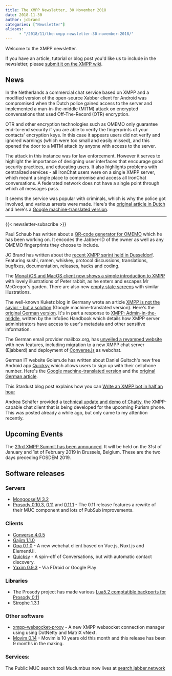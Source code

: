 ```yaml
---
title: The XMPP Newsletter, 30 November 2018
date: 2018-11-30
author: jcbrand
categories: ["Newsletter"]
aliases:
      - "/2018/11/the-xmpp-newsletter-30-november-2018/"
---
```


Welcome to the XMPP newsletter.

If you have an article, tutorial or blog post you'd like us to include in the
newsletter, please [submit it on the XMPP wiki](https://wiki.xmpp.org/web/News_and_Articles_for_the_next_XMPP_Newsletter).

## News

In the Netherlands a commercial chat service based on XMPP and a modified version of
the open-source Xabber client for Android was compromised when the Dutch police gained
access to the server and implemented a man-in-the-middle (MITM) attack on encrypted conversations
that used Off-The-Record (OTR) encryption.

OTR and other encryption technologies such as OMEMO only guarantee end-to-end
security if you are able to verify the fingerprints of your contacts' encryption keys. In
this case it appears users did not verify and ignored warnings (which were too small and easily missed),
and this opened the door to a MITM attack by anyone with access to the server.

The attack in this instance was for law enforcement. However it serves to highlight the
importance of designing user interfaces that encourage good security practices, and educating
users. It also highlights problems with centralized services - all IronChat users were on a
single XMPP server, which meant a single place to compromise and access all IronChat
conversations. A federated network does not have a single point through which all messages
pass.

It seems the service was popular with criminals, which is why the police got involved,
and various arrests were made. Here's the [original article in Dutch](https://nos.nl/artikel/2258309-beveiliging-door-politie-gekraakte-cryptofoons-was-twijfelachtig.html)
and here's a [Google machine-translated version](https://translate.google.com/translate?hl=&sl=nl&tl=en&u=https%3A%2F%2Fnos.nl%2Fartikel%2F2258309-beveiliging-door-politie-gekraakte-cryptofoons-was-twijfelachtig.html).

---

{{< newsletter-subscribe >}}


Paul Schaub has written about a [QR-code generator for OMEMO](https://blog.jabberhead.tk/2018/11/03/qr-code-generator-for-omemo/)
which he has been working on. It encodes the Jabber-ID of the owner as well as any OMEMO
fingerprints they choose to include.

JC Brand has written about the [recent XMPP sprint held in Dusseldorf](https://opkode.com/blog/xmpp-sprint-dusseldorf/).
Featuring sushi, ramen, whiskey, protocol discussions, translations, bugfixes, documentation, releases, hacks and coding.

The [Monal iOS and MacOS client now shows a simple introduction to
XMPP](https://monal.im/blog/the-welcome-screen/) with
lovely illustrations of Peter rabbit, as he enters and escapes Mr McGregor's garden.
There are also new [empty state screens](https://monal.im/blog/the-empty-state/) with similar illustrations.

The well-known Kuketz blog in Germany wrote an article [XMPP is not the savior - but a solution](https://translate.google.com/translate?hl=&sl=auto&tl=en&u=https%3A%2F%2Fwww.kuketz-blog.de%2Fmessenger-xmpp-ist-nicht-der-heilsbringer-aber-eine-loesung%2F)
(Google machine-translated version). Here's the [original German version](https://www.kuketz-blog.de/messenger-xmpp-ist-nicht-der-heilsbringer-aber-eine-loesung/).
It's in part a response to [XMPP: Admin-in-the-middle](https://infosec-handbook.eu/blog/xmpp-aitm/), written by the InfoSec Handbook
which details how XMPP server administrators have access to user's metadata and
other sensitive information.

The German email provider mailbox.org, has [unveiled a revamped website](https://mailbox.org/en/post/a-new-logo-a-new-website-new-software-versions-and-new-features-at-mailbox-org)
with new features, including migration to a new XMPP chat server (Ejabberd)
and deployment of [Converse.js](http://conversejs.org/) as webchat.

German IT website Golem.de has written about Daniel Gultsch's new free Android app
[Quicksy](https://play.google.com/store/apps/details?id=im.quicksy.client)
which allows users to sign up with their cellphone number.
Here's the [Google machine-translated
version](https://translate.google.com/translate?hl=&sl=de&tl=en&u=https%3A%2F%2Fwww.golem.de%2Fnews%2Fquicksy-mit-der-telefonnummer-ins-jabber-netz-1811-137855.html)
and the [original German article](https://www.golem.de/news/quicksy-mit-der-telefonnummer-ins-jabber-netz-1811-137855.html).

This Stardust blog post explains how you can [Write an XMPP bot in half an hour](https://starbeamrainbowlabs.com/blog/article.php?article=posts%2F327-Write-an-XMPP-bot-in-half-an-hour.html)

Andrea Schäfer provided a [technical update and demo of Chatty](https://puri.sm/posts/librem5-progress-report-19/),
the XMPP-capable chat client that is being developed for the upcoming Purism phone.
This was posted already a while ago, but only came to my attention recently.

## Upcoming Events

The [23rd XMPP Summit has been announced](https://xmpp.org/2018/11/xmpp-summit-23/).
It will be held on the 31st of January and 1st of February 2019 in Brussels,
Belgium. These are the two days preceding FOSDEM 2019.

## Software releases

### Servers

* [MongooseIM 3.2](https://www.erlang-solutions.com/blog/mongooseim-3-2-meet-our-inbox.html)
* [Prosody 0.10.3](https://blog.prosody.im/prosody-0-10-3-released/), [0.11](https://blog.prosody.im/prosody-0-11-0-released/) and [0.11.1](https://blog.prosody.im/prosody-0-11-1-released/) - The 0.11 release features a rewrite of their MUC component and lots of PubSub improvements.

### Clients

* [Converse 4.0.5](https://github.com/conversejs/converse.js/releases/tag/v4.0.5)
* [Gajim 1.1.0](https://dev.gajim.org/gajim/gajim/blob/gajim-1.1.0/ChangeLog)
* [Opa 0.1.0](https://github.com/credija/opa/releases/tag/0.1.0) - A new webchat client based on Vue.js, Nuxt.js and ElementUI.
* [Quicksy](https://quicksy.im/) - A spin-off of Conversations, but with automatic contact discovery.
* [Yaxim 0.9.3](https://yaxim.org/download/) - Via FDroid or Google Play

### Libraries

* The Prosody project has made various [Lua5.2 comptatible backports for Prosody 0.11](https://blog.prosody.im/lua52-compatible-package-backports/)
* [Strophe 1.3.1](https://github.com/strophe/strophejs/releases/tag/v1.3.1)

### Other software

* [xmpp-websocket-proxy](https://www.ag-software.net/2018/11/19/xmpp-websocket-connection-manager/) - A new XMPP websocket connection manager using using DotNetty and MatriX vNext.
* [Movim 0.14](https://nl.movim.eu/?node/pubsub.movim.eu/Movim/movim-0-14-scotty-anniversary-edition-J8qk3N) - Movim is 10 years old this month and this release has been 9 months in the making.

### Services:

The Public MUC search tool Muclumbus now lives at [search.jabber.network](https://search.jabber.network/)
